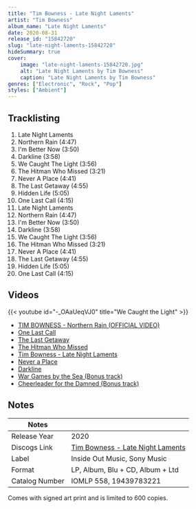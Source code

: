 ```yaml
---
title: "Tim Bowness - Late Night Laments"
artist: "Tim Bowness"
album_name: "Late Night Laments"
date: 2020-08-31
release_id: "15842720"
slug: "late-night-laments-15842720"
hideSummary: true
cover:
    image: "late-night-laments-15842720.jpg"
    alt: "Late Night Laments by Tim Bowness"
    caption: "Late Night Laments by Tim Bowness"
genres: ["Electronic", "Rock", "Pop"]
styles: ["Ambient"]
---
```


## Tracklisting
1. Late Night Laments
2. Northern Rain (4:47)
3. I'm Better Now (3:50)
4. Darkline (3:58)
5. We Caught The Light (3:56)
6. The Hitman Who Missed (3:21)
7. Never A Place (4:41)
8. The Last Getaway (4:55)
9. Hidden Life (5:05)
10. One Last Call (4:15)
11. Late Night Laments
12. Northern Rain (4:47)
13. I'm Better Now (3:50)
14. Darkline (3:58)
15. We Caught The Light (3:56)
16. The Hitman Who Missed (3:21)
17. Never A Place (4:41)
18. The Last Getaway (4:55)
19. Hidden Life (5:05)
20. One Last Call (4:15)

## Videos
{{< youtube id="-_OAaUeqVJ0" title="We Caught the Light" >}}
- [TIM BOWNESS - Northern Rain (OFFICIAL VIDEO)](https://www.youtube.com/watch?v=ns8_oScLjeE)
- [One Last Call](https://www.youtube.com/watch?v=Vwj_oMuD84w)
- [The Last Getaway](https://www.youtube.com/watch?v=dFTZ5NrQyIE)
- [The Hitman Who Missed](https://www.youtube.com/watch?v=1u8AUkq03cw)
- [Tim Bowness - Late Night Laments](https://www.youtube.com/watch?v=QrP7apxFBLA)
- [Never a Place](https://www.youtube.com/watch?v=IG3d0uTNzqI)
- [Darkline](https://www.youtube.com/watch?v=FEzmReMZou8)
- [War Games by the Sea (Bonus track)](https://www.youtube.com/watch?v=mGw1IYx75gs)
- [Cheerleader for the Damned (Bonus track)](https://www.youtube.com/watch?v=jzdSlKi43-o)


## Notes

| Notes          |             |
| ---------------| ----------- |
| Release Year   | 2020 |
| Discogs Link   | [Tim Bowness - Late Night Laments](https://www.discogs.com/release/15842720-Tim-Bowness-Late-Night-Laments) |
| Label          | Inside Out Music, Sony Music |
| Format         | LP, Album, Blu + CD, Album + Ltd |
| Catalog Number | IOMLP 558, 19439783221 |

Comes with signed art print and is limited to 600 copies.

